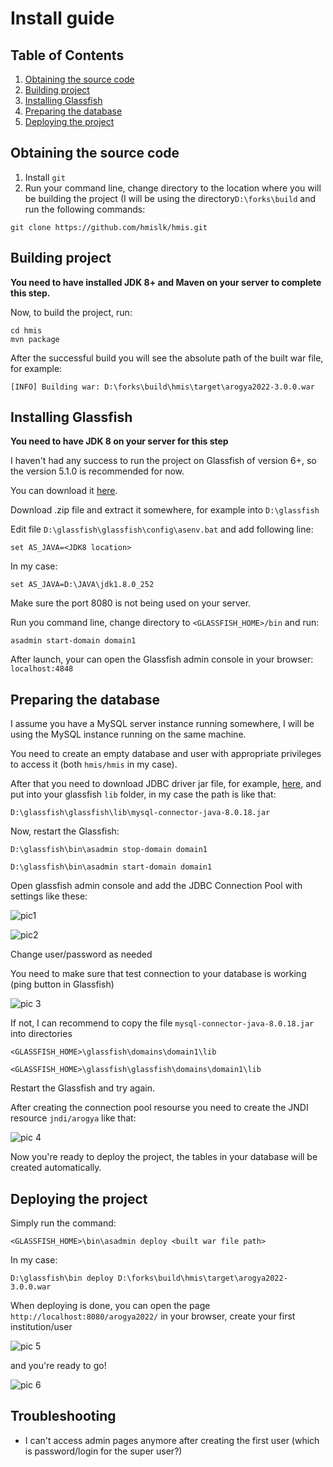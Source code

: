 # Install guide

## Table of Contents
1. [Obtaining the source code](#obtaining-the-source-code)
2. [Building project](#building-project)
3. [Installing Glassfish](#installing-glassfish)
4. [Preparing the database](#preparing-the-database)
5. [Deploying the project](#deploying-the-project)

## Obtaining the source code

1. Install `git`
2. Run your command line, change directory to the location where you will be building the project (I will be using the directory`D:\forks\build` and run the following commands:
```
git clone https://github.com/hmislk/hmis.git
```

## Building project

**You need to have installed JDK 8+ and Maven on your server to complete this step.**

Now, to build the project, run:
```
cd hmis
mvn package
```

After the successful build you will see the absolute path of the built war file, for example:

`[INFO] Building war: D:\forks\build\hmis\target\arogya2022-3.0.0.war`

## Installing Glassfish

**You need to have JDK 8 on your server for this step** 

I haven't had any success to run the project on Glassfish of version 6+, so the version 5.1.0 is recommended for now.

You can download it [here](https://www.eclipse.org/downloads/download.php?file=/glassfish/glassfish-5.1.0.zip).

Download .zip file and extract it somewhere, for example into `D:\glassfish`

Edit file `D:\glassfish\glassfish\config\asenv.bat` and add following line:

`set AS_JAVA=<JDK8 location>`

In my case: 

`set AS_JAVA=D:\JAVA\jdk1.8.0_252`

Make sure the port 8080 is not being used on your server.

Run you command line, change directory to `<GLASSFISH_HOME>/bin` and run:
```
asadmin start-domain domain1
```

After launch, your can open the Glassfish admin console in your browser: `localhost:4848`

## Preparing the database

I assume you have a MySQL server instance running somewhere, I will be using the MySQL instance running on the same machine.

You need to create an empty database and user with appropriate privileges to access it (both `hmis/hmis` in my case).

After that you need to download JDBC driver jar file, for example, [here](https://mvnrepository.com/artifact/mysql/mysql-connector-java/8.0.18), and put into your glassfish `lib` folder, in my case the path is like that:

`D:\glassfish\glassfish\lib\mysql-connector-java-8.0.18.jar`

Now, restart the Glassfish:

`D:\glassfish\bin\asadmin stop-domain domain1`

`D:\glassfish\bin\asadmin start-domain domain1`

Open glassfish admin console and add the JDBC Connection Pool with settings like these:

![pic1](https://i.ibb.co/SBfsWvg/1.png)

![pic2](https://i.ibb.co/KX3gyWf/2.png)

Change user/password as needed

You need to make sure that test connection to your database is working (ping button in Glassfish)

![pic 3](https://i.ibb.co/Zf3ZCh3/3.png)

If not, I can recommend to copy the file `mysql-connector-java-8.0.18.jar` into directories 

`<GLASSFISH_HOME>\glassfish\domains\domain1\lib`

`<GLASSFISH_HOME>\glassfish\glassfish\domains\domain1\lib`

Restart the Glassfish and try again.

After creating the connection pool resourse you need to create the JNDI resource `jndi/arogya` like that:

![pic 4](https://i.ibb.co/hYp8CQf/4.png)

Now you're ready to deploy the project, the tables in your database will be created automatically.

## Deploying the project

Simply run the command:

`<GLASSFISH_HOME>\bin\asadmin deploy <built war file path>`

In my case:

`D:\glassfish\bin deploy D:\forks\build\hmis\target\arogya2022-3.0.0.war`

When deploying is done, you can open the page `http://localhost:8080/arogya2022/` in your browser, create your first institution/user

![pic 5](https://i.ibb.co/0tgvrcn/5.png)

and you're ready to go!

![pic 6](https://i.ibb.co/1Qv6tsL/6.png)

## Troubleshooting

- I can't access admin pages anymore after creating the first user (which is password/login for the super user?)
